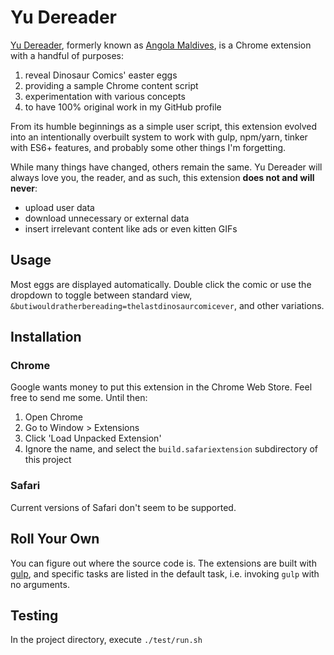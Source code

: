 # Yu Dereader

[Yu Dereader](http://www.qwantz.com/index.php?comic=3413),
formerly known as [Angola Maldives](http://qwantz.com/index.php?comic=2319),
is a Chrome extension with a handful of purposes:

1. reveal Dinosaur Comics' easter eggs
1. providing a sample Chrome content script
1. experimentation with various concepts
1. to have 100% original work in my GitHub profile

From its humble beginnings as a simple user script,
this extension evolved into an intentionally overbuilt system
to work with gulp, npm/yarn,
tinker with ES6+ features,
and probably some other things I'm forgetting.

While many things have changed, others remain the same.
Yu Dereader will always love you, the reader, and as such,
this extension **does not and will never**:

* upload user data
* download unnecessary or external data
* insert irrelevant content like ads or even kitten GIFs

## Usage

Most eggs are displayed automatically.
Double click the comic or use the dropdown
to toggle between standard view,
`&butiwouldratherbereading=thelastdinosaurcomicever`,
and other variations.

## Installation

### Chrome

Google wants money to put this extension in the Chrome Web Store.
Feel free to send me some.
Until then:

1. Open Chrome
1. Go to Window > Extensions
1. Click 'Load Unpacked Extension'
1. Ignore the name,
and select the `build.safariextension` subdirectory of this project

### Safari

Current versions of Safari don't seem to be supported.

## Roll Your Own

You can figure out where the source code is.
The extensions are built with [gulp](http://gulpjs.com/),
and specific tasks are listed in the default task,
i.e. invoking `gulp` with no arguments.

## Testing

In the project directory, execute `./test/run.sh`
